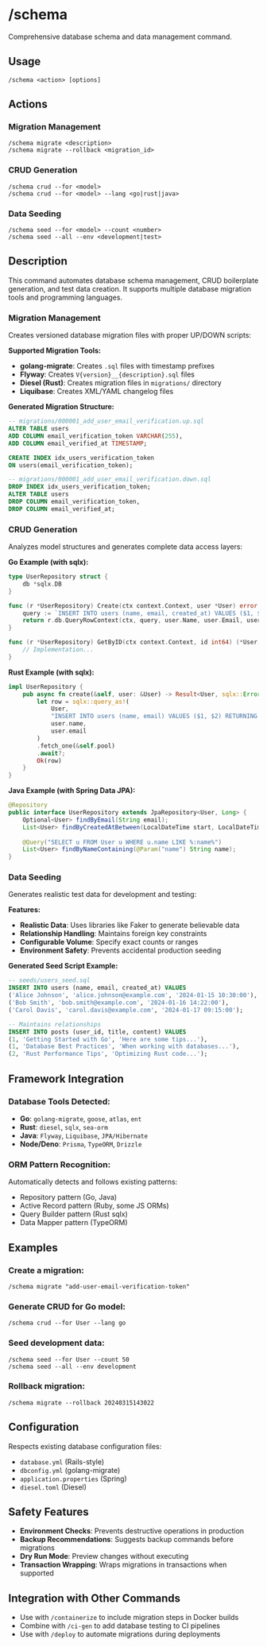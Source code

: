 # /schema

Comprehensive database schema and data management command.

## Usage
```
/schema <action> [options]
```

## Actions

### Migration Management
```
/schema migrate <description>
/schema migrate --rollback <migration_id>
```

### CRUD Generation
```
/schema crud --for <model>
/schema crud --for <model> --lang <go|rust|java>
```

### Data Seeding
```
/schema seed --for <model> --count <number>
/schema seed --all --env <development|test>
```

## Description
This command automates database schema management, CRUD boilerplate generation, and test data creation. It supports multiple database migration tools and programming languages.

### Migration Management
Creates versioned database migration files with proper UP/DOWN scripts:

**Supported Migration Tools:**
- **golang-migrate**: Creates `.sql` files with timestamp prefixes
- **Flyway**: Creates `V{version}__{description}.sql` files
- **Diesel (Rust)**: Creates migration files in `migrations/` directory
- **Liquibase**: Creates XML/YAML changelog files

**Generated Migration Structure:**
```sql
-- migrations/000001_add_user_email_verification.up.sql
ALTER TABLE users 
ADD COLUMN email_verification_token VARCHAR(255),
ADD COLUMN email_verified_at TIMESTAMP;

CREATE INDEX idx_users_verification_token 
ON users(email_verification_token);

-- migrations/000001_add_user_email_verification.down.sql
DROP INDEX idx_users_verification_token;
ALTER TABLE users 
DROP COLUMN email_verification_token,
DROP COLUMN email_verified_at;
```

### CRUD Generation
Analyzes model structures and generates complete data access layers:

**Go Example (with sqlx):**
```go
type UserRepository struct {
    db *sqlx.DB
}

func (r *UserRepository) Create(ctx context.Context, user *User) error {
    query := `INSERT INTO users (name, email, created_at) VALUES ($1, $2, $3) RETURNING id`
    return r.db.QueryRowContext(ctx, query, user.Name, user.Email, user.CreatedAt).Scan(&user.ID)
}

func (r *UserRepository) GetByID(ctx context.Context, id int64) (*User, error) {
    // Implementation...
}
```

**Rust Example (with sqlx):**
```rust
impl UserRepository {
    pub async fn create(&self, user: &User) -> Result<User, sqlx::Error> {
        let row = sqlx::query_as!(
            User,
            "INSERT INTO users (name, email) VALUES ($1, $2) RETURNING *",
            user.name,
            user.email
        )
        .fetch_one(&self.pool)
        .await?;
        Ok(row)
    }
}
```

**Java Example (with Spring Data JPA):**
```java
@Repository
public interface UserRepository extends JpaRepository<User, Long> {
    Optional<User> findByEmail(String email);
    List<User> findByCreatedAtBetween(LocalDateTime start, LocalDateTime end);
    
    @Query("SELECT u FROM User u WHERE u.name LIKE %:name%")
    List<User> findByNameContaining(@Param("name") String name);
}
```

### Data Seeding
Generates realistic test data for development and testing:

**Features:**
- **Realistic Data**: Uses libraries like Faker to generate believable data
- **Relationship Handling**: Maintains foreign key constraints
- **Configurable Volume**: Specify exact counts or ranges
- **Environment Safety**: Prevents accidental production seeding

**Generated Seed Script Example:**
```sql
-- seeds/users_seed.sql
INSERT INTO users (name, email, created_at) VALUES
('Alice Johnson', 'alice.johnson@example.com', '2024-01-15 10:30:00'),
('Bob Smith', 'bob.smith@example.com', '2024-01-16 14:22:00'),
('Carol Davis', 'carol.davis@example.com', '2024-01-17 09:15:00');

-- Maintains relationships
INSERT INTO posts (user_id, title, content) VALUES
(1, 'Getting Started with Go', 'Here are some tips...'),
(1, 'Database Best Practices', 'When working with databases...'),
(2, 'Rust Performance Tips', 'Optimizing Rust code...');
```

## Framework Integration

### Database Tools Detected:
- **Go**: `golang-migrate`, `goose`, `atlas`, `ent`
- **Rust**: `diesel`, `sqlx`, `sea-orm`
- **Java**: `Flyway`, `Liquibase`, `JPA/Hibernate`
- **Node/Deno**: `Prisma`, `TypeORM`, `Drizzle`

### ORM Pattern Recognition:
Automatically detects and follows existing patterns:
- Repository pattern (Go, Java)
- Active Record pattern (Ruby, some JS ORMs)
- Query Builder pattern (Rust sqlx)
- Data Mapper pattern (TypeORM)

## Examples

### Create a migration:
```
/schema migrate "add-user-email-verification-token"
```

### Generate CRUD for Go model:
```
/schema crud --for User --lang go
```

### Seed development data:
```
/schema seed --for User --count 50
/schema seed --all --env development
```

### Rollback migration:
```
/schema migrate --rollback 20240315143022
```

## Configuration
Respects existing database configuration files:
- `database.yml` (Rails-style)
- `dbconfig.yml` (golang-migrate)
- `application.properties` (Spring)
- `diesel.toml` (Diesel)

## Safety Features
- **Environment Checks**: Prevents destructive operations in production
- **Backup Recommendations**: Suggests backup commands before migrations
- **Dry Run Mode**: Preview changes without executing
- **Transaction Wrapping**: Wraps migrations in transactions when supported

## Integration with Other Commands
- Use with `/containerize` to include migration steps in Docker builds
- Combine with `/ci-gen` to add database testing to CI pipelines
- Use with `/deploy` to automate migrations during deployments